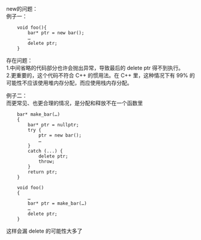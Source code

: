 
new的问题：  
例子一：  

        void foo(){ 
            bar* ptr = new bar(); 
            … 
            delete ptr;
        }
存在问题：  
1.中间省略的代码部分也许会抛出异常，导致最后的 delete ptr 得不到执行。  
2.更重要的，这个代码不符合 C++ 的惯用法。在 C++ 里，这种情况下有 99% 的可能性不应该使用堆内存分配，而应使用栈内存分配。  

例子二：  
而更常见、也更合理的情况，是分配和释放不在一个函数里  

        bar* make_bar(…)
        {
            bar* ptr = nullptr;
            try {
                ptr = new bar();
                …
            }
            catch (...) {
                delete ptr;
                throw;
            }
            return ptr;
        }

        void foo()
        {
            …
            bar* ptr = make_bar(…)
            …
            delete ptr;
        }

这样会漏 delete 的可能性大多了  



